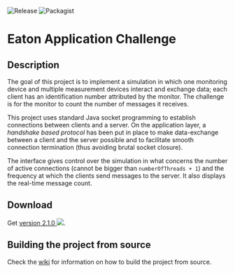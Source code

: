 ![Release](https://img.shields.io/badge/release-2.1.0-brightgreen.svg) ![Packagist](https://img.shields.io/packagist/l/doctrine/orm.svg)

# Eaton Application Challenge

## Description

The goal of this project is to implement a simulation in which one monitoring device and multiple measurement devices interact and exchange data; each client has an identification number attributed by the monitor. The challenge is for the monitor to count the number of messages it receives.

This project uses standard Java socket programming to establish connections between clients and a server. On the application layer, a _handshake based protocol_ has been put in place to make data-exchange between a client and the server possible and to facilitate smooth connection termination (thus avoiding brutal socket closure).

The interface gives control over the simulation in what concerns the number of active connections (cannot be bigger than `numberOfThreads + 1`) and the frequency at which the clients send messages to the server. It also displays the real-time message count.

## Download

Get [version 2.1.0 <img src="https://png.icons8.com/material-outlined/12/000000/downloading-updates.png">](https://www.dropbox.com/sh/s8pwrjyb499h04v/AAAZwGOXr0h93-yHZZ4-I8mva?dl=0). 

## Building the project from source

Check the [wiki](https://github.com/vmoglan/eaton-application-challenge/wiki/Building-the-project-from-source) for information on how to build the project from source.
